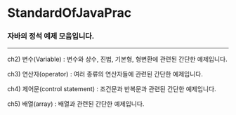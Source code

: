 # StandardOfJavaPrac
### 자바의 정석 예제 모음입니다.
---
 ch2) 변수(Variable) : 변수와 상수, 진법, 기본형, 형변환에 관련된 간단한 예제입니다.
 
 ch3) 연산자(operator) : 여러 종류의 연산자들에 관련된 간단한 예제입니다.

 ch4) 제어문(control statement) : 조건문과 반복문과 관련된 간단한 예제입니다.

 ch5) 배열(array) :  배열과 관련된 간단한 예제입니다.
